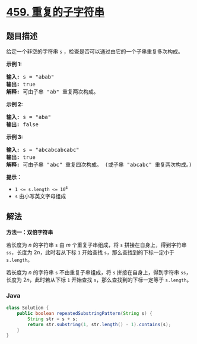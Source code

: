# [459. 重复的子字符串](https://leetcode.cn/problems/repeated-substring-pattern)

## 题目描述

<p>给定一个非空的字符串<meta charset="UTF-8" />&nbsp;<code>s</code>&nbsp;，检查是否可以通过由它的一个子串重复多次构成。</p>

<p><strong>示例 1:</strong></p>

<pre>
<strong>输入:</strong> s = "abab"
<strong>输出:</strong> true
<strong>解释:</strong> 可由子串 "ab" 重复两次构成。
</pre>

<p><strong>示例 2:</strong></p>

<pre>
<strong>输入:</strong> s = "aba"
<strong>输出:</strong> false
</pre>

<p><strong>示例 3:</strong></p>

<pre>
<strong>输入:</strong> s = "abcabcabcabc"
<strong>输出:</strong> true
<strong>解释:</strong> 可由子串 "abc" 重复四次构成。 (或子串 "abcabc" 重复两次构成。)
</pre>

<p><b>提示：</b></p>

<p><meta charset="UTF-8" /></p>

<ul>
	<li><code>1 &lt;= s.length &lt;= 10<sup>4</sup></code></li>
	<li><code>s</code>&nbsp;由小写英文字母组成</li>
</ul>

## 解法

**方法一：双倍字符串**

若长度为 $n$ 的字符串 `s` 由 $m$ 个重复子串组成，将 `s` 拼接在自身上，得到字符串 `ss`，长度为 $2n$，此时若从下标 `1` 开始查找 `s`，那么查找到的下标一定小于 `s.length`。

若长度为 $n$ 的字符串 `s` 不由重复子串组成，将 `s` 拼接在自身上，得到字符串 `ss`，长度为 $2n$，此时若从下标 `1` 开始查找 `s`，那么查找到的下标一定等于 `s.length`。

### **Java**

```java
class Solution {
    public boolean repeatedSubstringPattern(String s) {
        String str = s + s;
        return str.substring(1, str.length() - 1).contains(s);
    }
}
```
